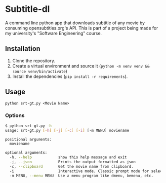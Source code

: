 # Subtitle-dl

A command line python app that downloads subtitle of any movie by consuming opensubtitles.org's API. This is part of a project being made for my university's "Software Engineering" course.

## Installation

1. Clone the repository.
2. Create a virtual environment and source it (`python -m venv venv && source venv/bin/activate`)
3. Install the dependencies (`pip install -r requirements`).

## Usage

`python srt-gt.py <Movie Name>`

### Options

```sh
$ python srt-gt.py -h
usage: srt-gt.py [-h] [-j] [-c] [-i] [-m MENU] moviename

positional arguments:
  moviename

optional arguments:
  -h, --help            show this help message and exit
  -j, --json            Prints the output formatted as json
  -c, --clipboard       Get the movie name from clipboard.
  -i                    Interactive mode. Classic prompt mode for selecting the subtitle
  -m MENU, --menu MENU  Use a menu program like dmenu, bemenu, etc.

```
